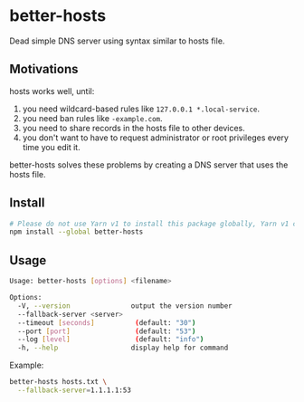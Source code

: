 # better-hosts
Dead simple DNS server using syntax similar to hosts file.

## Motivations
hosts works well, until:
1. you need wildcard-based rules like `127.0.0.1 *.local-service`.
2. you need ban rules like `-example.com`.
3. you need to share records in the hosts file to other devices.
4. you don't want to have to request administrator or root privileges every time you edit it.

better-hosts solves these problems by creating a DNS server that uses the hosts file.

## Install
```sh
# Please do not use Yarn v1 to install this package globally, Yarn v1 cannot properly patch dependencies.
npm install --global better-hosts
```

## Usage
```sh
Usage: better-hosts [options] <filename>

Options:
  -V, --version               output the version number
  --fallback-server <server>
  --timeout [seconds]          (default: "30")
  --port [port]                (default: "53")
  --log [level]                (default: "info")
  -h, --help                  display help for command
```

Example:
```sh
better-hosts hosts.txt \
  --fallback-server=1.1.1.1:53
```
